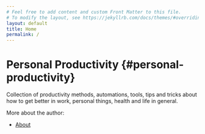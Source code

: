 ```yaml
---
# Feel free to add content and custom Front Matter to this file.
# To modify the layout, see https://jekyllrb.com/docs/themes/#overriding-theme-defaults
layout: default
title: Home
permalink: /
---
```


# Personal Productivity {#personal-productivity}

Collection of productivity methods, automations, tools, tips and tricks about how to get better in work, personal things, health and life in general.

More about the author:
- [About](/about/)
